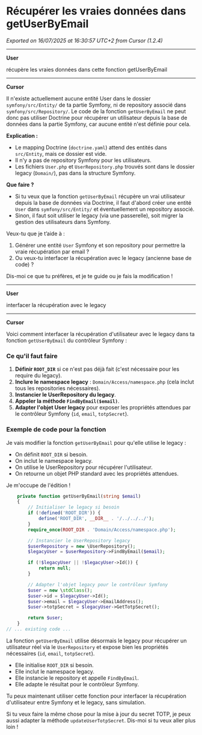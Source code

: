 # Récupérer les vraies données dans getUserByEmail
_Exported on 16/07/2025 at 16:30:57 UTC+2 from Cursor (1.2.4)_

---

**User**

récupère les vraies données dans cette fonction getUserByEmail

---

**Cursor**

Il n'existe actuellement aucune entité User dans le dossier `symfony/src/Entity/` de ta partie Symfony, ni de repository associé dans `symfony/src/Repository/`. Le code de la fonction `getUserByEmail` ne peut donc pas utiliser Doctrine pour récupérer un utilisateur depuis la base de données dans la partie Symfony, car aucune entité n'est définie pour cela.

**Explication :**
- Le mapping Doctrine (`doctrine.yaml`) attend des entités dans `src/Entity`, mais ce dossier est vide.
- Il n'y a pas de repository Symfony pour les utilisateurs.
- Les fichiers `User.php` et `UserRepository.php` trouvés sont dans le dossier legacy (`Domain/`), pas dans la structure Symfony.

**Que faire ?**
- Si tu veux que la fonction `getUserByEmail` récupère un vrai utilisateur depuis la base de données via Doctrine, il faut d'abord créer une entité `User` dans `symfony/src/Entity/` et éventuellement un repository associé.
- Sinon, il faut soit utiliser le legacy (via une passerelle), soit migrer la gestion des utilisateurs dans Symfony.

Veux-tu que je t’aide à :
1. Générer une entité `User` Symfony et son repository pour permettre la vraie récupération par email ?
2. Ou veux-tu interfacer la récupération avec le legacy (ancienne base de code) ?

Dis-moi ce que tu préfères, et je te guide ou je fais la modification !

---

**User**

interfacer la récupération avec le legacy

---

**Cursor**

Voici comment interfacer la récupération d'utilisateur avec le legacy dans ta fonction `getUserByEmail` du contrôleur Symfony :

### Ce qu'il faut faire

1. **Définir `ROOT_DIR`** si ce n'est pas déjà fait (c'est nécessaire pour les require du legacy).
2. **Inclure le namespace legacy** : `Domain/Access/namespace.php` (cela inclut tous les repositories nécessaires).
3. **Instancier le UserRepository du legacy**.
4. **Appeler la méthode `FindByEmail($email)`**.
5. **Adapter l'objet User legacy** pour exposer les propriétés attendues par le contrôleur Symfony (`id`, `email`, `totpSecret`).

### Exemple de code pour la fonction

Je vais modifier la fonction `getUserByEmail` pour qu'elle utilise le legacy :

- On définit `ROOT_DIR` si besoin.
- On inclut le namespace legacy.
- On utilise le UserRepository pour récupérer l'utilisateur.
- On retourne un objet PHP standard avec les propriétés attendues.

Je m'occupe de l'édition !

```php
    private function getUserByEmail(string $email)
    {
        // Initialiser le legacy si besoin
        if (!defined('ROOT_DIR')) {
            define('ROOT_DIR', __DIR__ . '/../../../');
        }
        require_once(ROOT_DIR . 'Domain/Access/namespace.php');

        // Instancier le UserRepository legacy
        $userRepository = new \UserRepository();
        $legacyUser = $userRepository->FindByEmail($email);

        if (!$legacyUser || !$legacyUser->Id()) {
            return null;
        }

        // Adapter l'objet legacy pour le contrôleur Symfony
        $user = new \stdClass();
        $user->id = $legacyUser->Id();
        $user->email = $legacyUser->EmailAddress();
        $user->totpSecret = $legacyUser->GetTotpSecret();

        return $user;
    }
// ... existing code ...
```

La fonction `getUserByEmail` utilise désormais le legacy pour récupérer un utilisateur réel via le `UserRepository` et expose bien les propriétés nécessaires (`id`, `email`, `totpSecret`).  
- Elle initialise `ROOT_DIR` si besoin.
- Elle inclut le namespace legacy.
- Elle instancie le repository et appelle `FindByEmail`.
- Elle adapte le résultat pour le contrôleur Symfony.

Tu peux maintenant utiliser cette fonction pour interfacer la récupération d'utilisateur entre Symfony et le legacy, sans simulation.

Si tu veux faire la même chose pour la mise à jour du secret TOTP, je peux aussi adapter la méthode `updateUserTotpSecret`. Dis-moi si tu veux aller plus loin !

